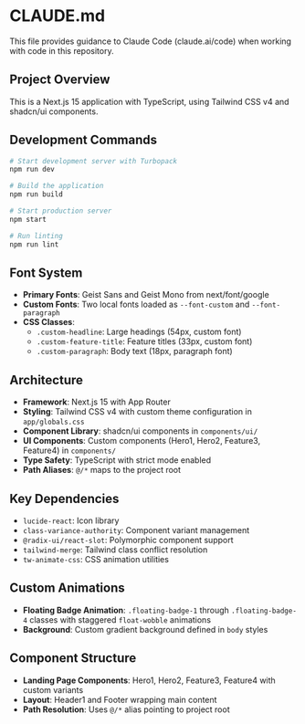 # CLAUDE.md

This file provides guidance to Claude Code (claude.ai/code) when working with code in this repository.

## Project Overview
This is a Next.js 15 application with TypeScript, using Tailwind CSS v4 and shadcn/ui components.

## Development Commands
```bash
# Start development server with Turbopack
npm run dev

# Build the application
npm run build

# Start production server
npm start

# Run linting
npm run lint
```

## Font System
- **Primary Fonts**: Geist Sans and Geist Mono from next/font/google
- **Custom Fonts**: Two local fonts loaded as `--font-custom` and `--font-paragraph`
- **CSS Classes**: 
  - `.custom-headline`: Large headings (54px, custom font)
  - `.custom-feature-title`: Feature titles (33px, custom font)  
  - `.custom-paragraph`: Body text (18px, paragraph font)

## Architecture
- **Framework**: Next.js 15 with App Router
- **Styling**: Tailwind CSS v4 with custom theme configuration in `app/globals.css`
- **Component Library**: shadcn/ui components in `components/ui/`
- **UI Components**: Custom components (Hero1, Hero2, Feature3, Feature4) in `components/`
- **Type Safety**: TypeScript with strict mode enabled
- **Path Aliases**: `@/*` maps to the project root

## Key Dependencies
- `lucide-react`: Icon library
- `class-variance-authority`: Component variant management
- `@radix-ui/react-slot`: Polymorphic component support
- `tailwind-merge`: Tailwind class conflict resolution
- `tw-animate-css`: CSS animation utilities

## Custom Animations
- **Floating Badge Animation**: `.floating-badge-1` through `.floating-badge-4` classes with staggered `float-wobble` animations
- **Background**: Custom gradient background defined in `body` styles

## Component Structure
- **Landing Page Components**: Hero1, Hero2, Feature3, Feature4 with custom variants
- **Layout**: Header1 and Footer wrapping main content
- **Path Resolution**: Uses `@/*` alias pointing to project root